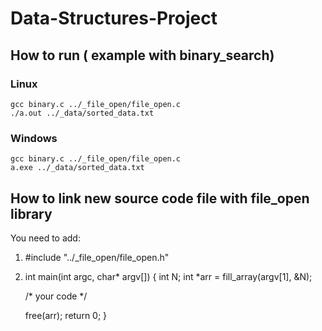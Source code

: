 # Data-Structures-Project

## How to run ( example with binary_search)

### Linux
```
gcc binary.c ../_file_open/file_open.c
./a.out ../_data/sorted_data.txt
```
### Windows
```
gcc binary.c ../_file_open/file_open.c
a.exe ../_data/sorted_data.txt
```

## How to link new source code file with file_open library
You need to add:
1. #include "../_file_open/file_open.h"

2. int main(int argc, char* argv[]) {
	int N;
    int *arr = fill_array(argv[1], &N);
    
	/* your code */
	
    free(arr);
    return 0;
  }
